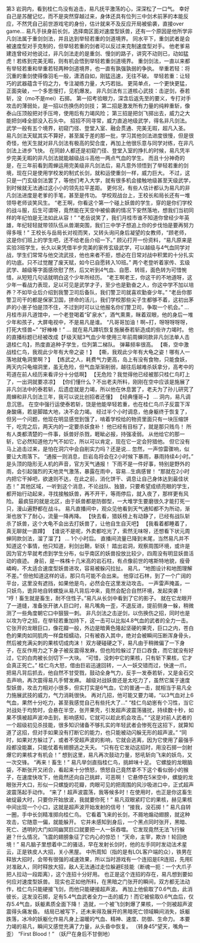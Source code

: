 第3
    岩洞内，看到桂仁鸟没有追击，易凡抚平激荡的心，深深松了一口气。
	幸好自己是苏醒记忆，而不是突然穿越过来，身体还具有位列三中剑术前茅的本能反应，不然凭自己前世游戏宅的身份，估计就来不及反应开局被偷袭，直接over game...
	易凡手扶身前长剑，选择南区面对速度型妖兽，还有一个原因是他所学非凡剑法属于重剑剑法，并且达到举轻若重的剑道境界。
	同水平下，重剑武者是会被速度型对手克制的，但举轻若重的剑者可以反过来克制速度型对手。
	他老爹易建连曾经对他说过，非凡剑法走的是重剑、慢剑的路子，讲究不动则已，动如猛虎！若练到完美无暇，则有机会悟到举轻若重剑道境界。
	重剑剑法，一直以来都有举轻若重和举重若轻两种剑道境界，也一直有孰强孰弱的争执。
	举重若轻：将沉重的重剑使得像羽毛一般，潇洒自如，刚猛迅速，无往不破。
	举轻若重：让轻巧的武器蕴含千钧之力，专注凝练力量，大巧若拙。
	更简单点，一个更快更猛，正面突破，一个多思慢打，见机爆发。
	非凡剑法有三道核心武技：击逆剑，泰若斩，没（mo不是mei）石掷。
	第一招考验眼力，深含后返先至的要义，专打对手攻击的薄弱处，是一招以伤换伤的剑技；
	第二招是激发所有力量的纯粹重斩，像泰山压顶般把对手压垮，使用后有力竭风险；
	第三招是把剑飞掷出去，威力之大能把剑峰全部没入石头中。
	招招不同寻常，威力直追地级武学，得名非凡剑法。
	武学一般有五个境界，初窥门径、登堂入室、融会贯通、完美无瑕，超凡入圣。
	易凡剑法天赋其实不算好，甚至属于差的那一批，学习其他剑法进度很慢，但是很奇怪，他天生就对非凡剑法有极高的契合度，再加上他很乐意与同学对练，在非凡剑法上进步飞快。
	在同龄人都还是初窥门径、登堂入室的挣扎的时候，易凡凭半步完美无暇的非凡剑法就能越级战斗高他一两点气血的学生。
	而且十分神奇的是，在三年前看到周蝉运用完美级非凡剑法后，易凡意外领悟到了举轻若重的剑境，现在只是使用学校发的制式长剑，就和运使重剑一样，威力巨大。
	不过，这只是一门玄级剑法罢了，等他们考入大学，就有很多机会接触地级甚至天级武学，到时候就无法通过这小小的领先拉平差距。
	更何况，有些人估计都认为易凡的非凡剑法进度是老爹的手笔，甚至是传功。
	学校观战台上，王校长和局长还有一堆领导老师谈笑风生。
	“老王啊，你看这个第一个碰上妖兽的学生，穿的是你们学校的战斗服，后生可谓呀，竟然能在天空中被偷袭的情况下安然落地，想我们当初同样的年纪怕是无法如此从容！”
	“老岳说笑了，我们月桂市谁不知道你曾经少年英雄，年纪轻轻就带领队伍从兽潮突围，我们三中学子想追上你的步伐怕是要再努力得多哦！”
	王校长与岳局长对视而笑，又转头询问身后凝望的女教师，“顾老师，这是你们班上的学生吧，还不给老岳介绍一下。”
	顾沁打开一份资料，“易凡原来是实验3班学生，长久以来凭借半步完美的家传玄级武学，可以越级与4气血同学对战，学生们常常与他交流武技，他也来者不拒，想必在日常对战中积累的十分扎实的功底。只不过觉醒了废天赋，如今已自愿转入10班。”
	两个老登听着家传、玄级武学、越级等字面感欣慰了然，后又听到4气血、自愿、转班，面色转为可惜惋惜，从短短几句话就明白这个少年所经历。
	“老王啊老王，你这干的不地道呀，这少年一看战力表现，足以可见是武学才子，至少也是勤奋之人，你这中学不加以培养？不如毕业后介绍到我警卫司后备队，我们警卫司就喜欢勤奋少年。”
	“老岳你那警卫司干的都是保家卫国，拼命的活儿，我们学校那些尖子生都够不着，这初出茅庐的小崽子怕是顶不住，不过到时可以让他报名你们警卫司，争取一个机会。”
    ...
	月桂市非凡道馆中，一个老登喝着“矿泉水”，酒气熏熏，眯着双眼，他的身后一堆少年和孩子，大屏电视中，不是易凡是谁。
	“凡哥哥加油！啊~打，呀呀呀呀呀，打死大怪兽~”
	“好棒棒！”
    ...
	就在易凡蹲坑恢复施展泰若斩造成的些许力竭时。
	他的直播标题已经被改成【F级天赋3气血少年使用三年前周蝉同款非凡剑法单人击退桂仁鸟】，热度直追种子学生，位列第二梯队。
    弹幕频率很高。
	【嘶，空中激战桂仁鸟，我观此少年有大帝之姿！】
	【嘶，我观此少年有大龟之姿！哪有人一落地就龟洞里啊？】
	【练武之人，耗费气力更高，岛上有没有食物，只能食妖，两天内只龟缩洞里，虽无危险，但气血渐渐削弱，越往后越难杀妖拿分，高考中的苟道在前人经历来看评分十分低啊】
	【无危险？我觉得他已经被那只桂仁鸟盯上了，一出洞就要凉凉】
	【你们懂什么？不出老夫所料，刚刚在空中应该是施展了非凡剑法中的泰若斩，后遗症就是力竭，所以他在休息罢了，老夫为了孙儿研究了周蝉和非凡剑法三年，我可以说比创招者还懂】
	【经典懂哥~】
	...
	洞内，易凡调息沉思。
	在空中强行运使泰若斩，饶是他能举轻若重，也在桂仁鸟爪子反震下浑身酸痛，若是脚踏大地，决不会力竭。
	经过半个小时调息，他身躯终于恢复了，但另一个问题，他现在明显感觉到饿了，啃着学校给的物资里面只有一块压缩饼干，吃完之后，两天内的一定要杀妖食补！
	他已经有目标了，就是那只贱鸟！
	所有人类都清楚的一件事，妖兽好杀戮，睚眦必报，持强凌弱。
	从他给它的那一斩，它必然知道他力气不如它，所以可以肯定，现在它一定会狩猎他。
	但它没有马上追击过来，是怕在洞穴中会自削实力吗？还是说...
	忽然，一声惊雷骤响，似要让大雨落下。
	“通报一则消息，巨岩岛将会在2小时候下暴雨，暴雨持续4小时。”
	是头顶的隐形无人机的声音，官方天气通报！
	下雨不是一件好事，特别是野外的雨，会引起强烈的天地灵气激荡，暴露在雨中，容易...生病感冒！
	“那就在2小时内把它干掉吧，欲速则不达，在此之前，消化饼干、调息让自己身体达到最佳状态！”
	其他区域，一听到这个消息，不论战队、独狼，只要希望成绩亮眼的学生，都开始行动起来，寻找接触妖兽，再不开干，等雨停后，就入夜了，那样更有风险。
	最疯狂的就是北区，由于妖兽都是防御型，一大堆学生要磨很久才能打死一只，漫山遍野都在战斗。
	易凡直播间中，观众见他看到天气通知都不为所动，渐渐也放下了耐心，流量一降再降。
	【快去看，猎妖榜上有动静了，已经有战队斩杀了妖兽，这个大龟不会出去打妖兽了，让他自生自灭吧】
	【我看着都睡着了，真无聊就一直蹲】
	【谁说不是呢，外卖都吃光了，索然无味呀，还想看下状元周蝉同款剑法，溜了溜了】
	...
	1个小时后。
	直播间流量已降到末尾，当然易凡并不知道这个事情，他只知道，利剑出鞘，斩妖！
	踏出岩洞，观察周围环境，或许是因为官方早就考虑到学生分布，似乎南区的妖兽投放比较少，四周没有明显妖兽活动的痕迹。
	身前，是一株株十几米高的岩石柱，有点像前世的喀斯特地貌，瘦骨嶙峋，不太适合速度型妖兽进攻，容易被躲闪拉扯。
	易凡，“地图设计和地图理解不差。”
    但他知道这样的话，那只鸟可能不会出来。
    他穿过石林，到了一个广阔的平台，这里没有遮挡，如果他是鸟，必然会在这里发动攻击。
	一声雷声掩盖，一只妖鸟，诡异地自转螺旋从易凡背后冲来，竟然会配合自然环境，发起突袭！
	“哼！畜生就是畜生，耐不住性子。”易凡从长剑中看到了它的影子。
	就在它龙眼开了一道缝，准备张开骇人巨口时，易凡嘴角一歪，不退反进，提前侧身一躲，稍微测了一些角度朝它口中狠狠一刺。
	非凡剑法之击逆剑，以伤换伤之招，同时也是以攻为守之招，在举轻若重加持下，这一击可以比拟4.8气血的武者的全力一击。
	它张开的龙眼巨口，像花瓣一般，外边是暗黄色隆起坚硬的果壳，巨口之内，苍白色的果肉如同肌肉一样盘桓蠕动，只有被吞入其中，绝对会被瞬间压断浑身骨头，然后被充满尖刺的果核切成肉沫！
	双方硬碰硬之下，易凡由于稍微偏了一下身子，在反作用力之下身子被反震得发麻，但也险险躲过了巨口吞食，而它就没有好过，它的白肉被长剑切下一大块。
    “可惜，没刺中它的果核，只有斩下果核，它才会真正死亡。”
	桂仁鸟大怒，借由巨岩迅速回转，一人一妖交错而过，快速一爪，把易凡背后抓去，他自然不甘受戮，鼓动全身气力，反手一发泰若斩，又是金石交击声响，再次震得易凡手臂发麻。
	越级对战妖兽还是太吃力了，虽然它属于速度型妖兽，攻击力相对小很多，但实打实是6气血，它的普通一击，就相当于易凡全力施展武技的威力，气力消耗很快。
	再对几招，他可能又要力竭，“以3气血对上6气血，果然十分吃力，甚至我感觉自己有些托大了...”
    “桂仁鸟幼崽有个习性，当它对战处于均势时，会悬在半空，张开果壳，引发超声波震荡骚扰，持续数十秒，如果不慎被超声波冲击到，影响感知，它就可以趁此机会攻击。”
    “这是对前人武者的一个超级初见杀技能，很多知识储备不够扎实的年轻武者会惨死在这招下，就算知道了这招，但对手如果没有打断它的能力，也只能被动闪躲无形的超声波。”
    “同时，如果对方躲过了，或者不受超声波的影响，它就会逃离，因为它使用了最强手段都没能赢，只能仗着有翅膀逃之夭夭。
    “只有在它发动这招时，用没石掷一剑射爆它的果核才有机会！”
    想到这里，易凡再次鼓动力量，怒吼斩向飞来的妖鸟，又一次交锋。
    “再来！畜生！”
    易凡举剑直指桂仁鸟，挑衅味十足。
    它螺旋的龙眼脑袋，不断张开又闭合，看起来十分愤怒，愤怒自己竟然拿不下这个看似弱小的猴子，在速度快攻下，他竟然还向自己挑衅，可恶啊！
    它悬停在5米空中，螺旋的龙眼张开大口，形似一只螺旋的花瓣，肉眼可见的把周围的风沙吸进口中，正式超声波震荡起手动作。
    “来了！超声波震荡，我等候多时！在使用时，也正是你这畜生破绽最大时，只要你开始放波，我就要你死！”
    易凡双眼紧盯它的果核，赫见果核中间出现一个小口，这就是超声波开始发射的信号！
    “接我，没石掷！”
    易凡自转一圈，手中长剑精准掷向桂仁鸟。
    它看着飞来的长剑，不屑地煽动翅膀，就这种攻击，它随意一偏，就能躲开。
    它并未感知到身后，一个黑点同时张开，黑暗、死亡、透明的大门如同幽冥巨口就要把一人一妖吞噬。
    它发现竟然无法飞行躲避？什么情况，飞震的翅膀象征了它内心的惊恐！
    “天命，主宰，欺诈！轮回绝境！”
    易凡脑子里想着中二的骚话，早在发射长剑时，他的左手同时发动法术星云，正是铁皮人大招，关小黑屋。
    中所周知（指的是有LOL客户端的众），铁男在释放大招时，会带有很强的减速效果，所以当时游戏有一个连招是ER连招，先用E对准敌人，同时释放大招，敌人无法通过走位躲避E技能（断魂一扼：一个大爪子把人拉动一段距离），这个连招十分好用。
    也正是这个连招的存在，易凡想到要如何应对速度型妖兽。
    现实也正如他所料，在黑暗之门张开的瞬间，双方都无法动作，桂仁鸟只能硬接飞剑，而他只能硬接超声波。
    再加上他偷取了0.6气血，此消彼长，这发没石掷，足有5.4气血武者全力一击的威力！而它被偷取0.6气血后，仅存5.4气血，妖躯素质全面下降！
    造就，一个被飞剑刺爆了果核，一个则被超声波震得头痛发昏。
    结局已被写下，还未来得及展开的黑暗死亡领域瞬间消失，妖躯跌落，冰冷的妖躯化作易凡身上温暖的气血、精神、速度、防御、生命力。
    本要力竭的易凡，瞬间又感觉充满了力量，从头昏中恢复。
    （转身45°望天，嘴角一歪）
    “First Blood！”
    （妖尸在身后不甘倒地）
	
	